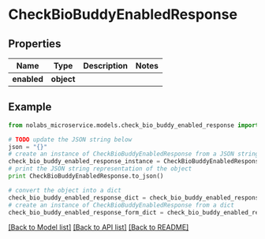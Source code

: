 # CheckBioBuddyEnabledResponse


## Properties

Name | Type | Description | Notes
------------ | ------------- | ------------- | -------------
**enabled** | **object** |  | 

## Example

```python
from nolabs_microservice.models.check_bio_buddy_enabled_response import CheckBioBuddyEnabledResponse

# TODO update the JSON string below
json = "{}"
# create an instance of CheckBioBuddyEnabledResponse from a JSON string
check_bio_buddy_enabled_response_instance = CheckBioBuddyEnabledResponse.from_json(json)
# print the JSON string representation of the object
print CheckBioBuddyEnabledResponse.to_json()

# convert the object into a dict
check_bio_buddy_enabled_response_dict = check_bio_buddy_enabled_response_instance.to_dict()
# create an instance of CheckBioBuddyEnabledResponse from a dict
check_bio_buddy_enabled_response_form_dict = check_bio_buddy_enabled_response.from_dict(check_bio_buddy_enabled_response_dict)
```
[[Back to Model list]](../README.md#documentation-for-models) [[Back to API list]](../README.md#documentation-for-api-endpoints) [[Back to README]](../README.md)


